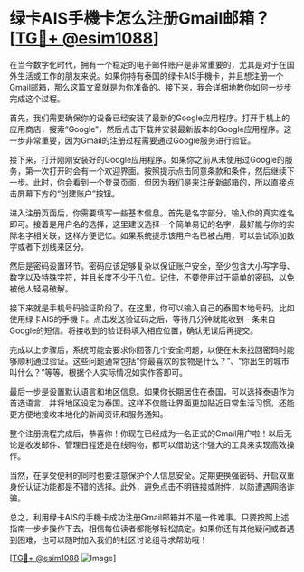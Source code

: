 # 绿卡AIS手機卡怎么注册Gmail邮箱？[[TG💪+ @esim1088](https://t.me/s/esim1088)]

在当今数字化时代，拥有一个稳定的电子邮件账户是非常重要的，尤其是对于在国外生活或工作的朋友来说。如果你持有泰国的绿卡AIS手機卡，并且想注册一个Gmail邮箱，那么这篇文章就是为你准备的。接下来，我会详细地教你如何一步步完成这个过程。

首先，我们需要确保你的设备已经安装了最新的Google应用程序。打开手机上的应用商店，搜索“Google”，然后点击下载并安装最新版本的Google应用程序。这一步非常重要，因为Gmail的注册过程需要通过Google服务进行验证。

接下来，打开刚刚安装好的Google应用程序。如果你之前从未使用过Google的服务，第一次打开时会有一个欢迎界面。按照提示点击同意条款和条件，然后继续下一步。此时，你会看到一个登录页面，但因为我们是来注册新邮箱的，所以直接点击屏幕下方的“创建账户”按钮。

进入注册页面后，你需要填写一些基本信息。首先是名字部分，输入你的真实姓名即可。接着是用户名的选择，这里建议选择一个简单易记的名字，最好能与你的实际名字相关联，这样方便记忆。如果系统提示该用户名已被占用，可以尝试添加数字或者下划线来区分。

然后是密码设置环节。密码应该足够复杂以保证账户安全，至少包含大小写字母、数字以及特殊字符，并且长度不少于八位。记住，不要使用过于简单的密码，以免被他人轻易破解。

接下来就是手机号码验证阶段了。在这里，你可以输入自己的泰国本地号码，比如使用绿卡AIS的手機卡。点击发送验证码之后，等待几分钟就能收到一条来自Google的短信。将接收到的验证码填入相应位置，确认无误后再提交。

完成以上步骤后，系统可能会要求你回答几个安全问题，以便在未来找回密码时能够顺利通过验证。这些问题通常包括“你最喜欢的食物是什么？”、“你出生的城市叫什么？”等等。根据个人实际情况如实作答即可。

最后一步是设置默认语言和地区信息。如果你长期居住在泰国，可以选择泰语作为首选语言，并将地区设定为泰国。这样不仅能让界面更加贴近日常生活习惯，还能更方便地接收本地化的新闻资讯和服务通知。

整个注册流程完成后，恭喜你！你现在已经成为一名正式的Gmail用户啦！以后无论是收发邮件、管理日程还是在线购物，都可以借助这个强大的工具来实现高效操作。

当然，在享受便利的同时也要注意保护个人信息安全。定期更换强密码、开启双重身份认证功能都是不错的选择。此外，避免点击不明链接或附件，以防遭遇网络诈骗。

总之，利用绿卡AIS的手機卡成功注册Gmail邮箱并不是一件难事。只要按照上述指南一步步操作下去，相信每位读者都能够轻松搞定。如果你还有其他疑问或者遇到困难，也可以随时加入我们的社区讨论组寻求帮助哦！

[[TG💪+ @esim1088](https://t.me/s/esim1088) ![Image](https://i.postimg.cc/4NQfJmqS/Snipaste-2025-05-13-00-14-12.png)]